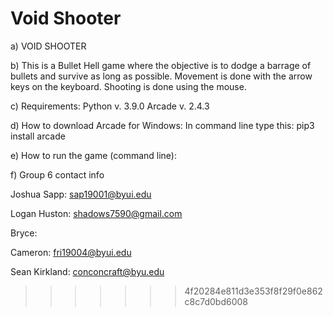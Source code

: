 # Void Shooter
a) VOID SHOOTER

b) This is a Bullet Hell game where the objective is to dodge a barrage of bullets and survive as long as possible. 
   Movement is done with the arrow keys on the keyboard. Shooting is done using the mouse.

c) Requirements: Python v. 3.9.0
                 Arcade v. 2.4.3

d) How to download Arcade for Windows: In command line type this: pip3 install arcade

e) How to run the game (command line):

f) Group 6 contact info
   
   Joshua Sapp: sap19001@byui.edu
   
   Logan Huston: shadows7590@gmail.com
   
   Bryce:
   
   Cameron: fri19004@byui.edu
   
   Sean Kirkland: conconcraft@byu.edu
  
>>>>>>> 4f20284e811d3e353f8f29f0e862c8c7d0bd6008
